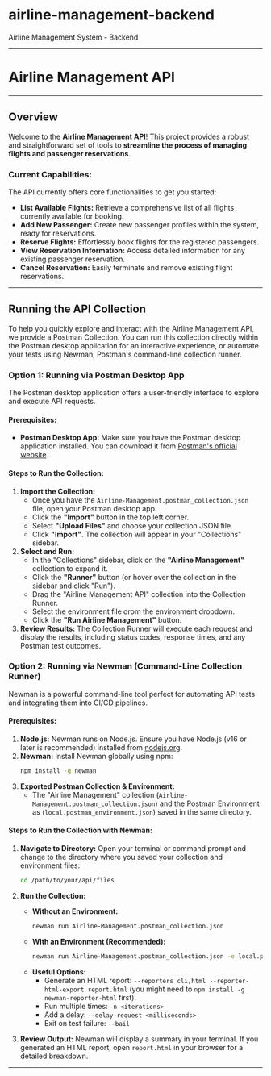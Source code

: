 # airline-management-backend
Airline Management System - Backend


-----

# Airline Management API

-----

## Overview

Welcome to the **Airline Management API**\! This project provides a robust and straightforward set of tools to **streamline the process of managing flights and passenger reservations**. 
### Current Capabilities:

The API currently offers core functionalities to get you started:

  * **List Available Flights:** Retrieve a comprehensive list of all flights currently available for booking.
  * **Add New Passenger:** Create new passenger profiles within the system, ready for reservations.
  * **Reserve Flights:** Effortlessly book flights for the registered passengers.
  * **View Reservation Information:** Access detailed information for any existing passenger reservation.
  * **Cancel Reservation:** Easily terminate and remove existing flight reservations.

-----

## Running the API Collection

To help you quickly explore and interact with the Airline Management API, we provide a Postman Collection. You can run this collection directly within the Postman desktop application for an interactive experience, or automate your tests using Newman, Postman's command-line collection runner.

### Option 1: Running via Postman Desktop App

The Postman desktop application offers a user-friendly interface to explore and execute API requests.

#### Prerequisites:

  * **Postman Desktop App:** Make sure you have the Postman desktop application installed. You can download it from [Postman's official website](https://www.postman.com/downloads/).

#### Steps to Run the Collection:

1.  **Import the Collection:**
      * Once you have the `Airline-Management.postman_collection.json` file, open your Postman desktop app.
      * Click the **"Import"** button in the top left corner.
      * Select **"Upload Files"** and choose your collection JSON file.
      * Click **"Import"**. The collection will appear in your "Collections" sidebar.
2.  **Select and Run:**
      * In the "Collections" sidebar, click on the **"Airline Management"** collection to expand it.
      * Click the **"Runner"** button (or hover over the collection in the sidebar and click "Run").
      * Drag the "Airline Management API" collection into the Collection Runner.
      * Select the environment file drom the environment dropdown.
      * Click the **"Run Airline Management"** button.
3.  **Review Results:** The Collection Runner will execute each request and display the results, including status codes, response times, and any Postman test outcomes.

### Option 2: Running via Newman (Command-Line Collection Runner)

Newman is a powerful command-line tool perfect for automating API tests and integrating them into CI/CD pipelines.

#### Prerequisites:

1.  **Node.js:** Newman runs on Node.js. Ensure you have Node.js (v16 or later is recommended) installed from [nodejs.org](https://nodejs.org/).
2.  **Newman:** Install Newman globally using npm:
    ```bash
    npm install -g newman
    ```
3.  **Exported Postman Collection & Environment:**
      * The "Airline Management" collection (`Airline-Management.postman_collection.json`) and the Postman Environment as (`local.postman_environment.json`) saved in the same directory.

#### Steps to Run the Collection with Newman:

1.  **Navigate to Directory:** Open your terminal or command prompt and change to the directory where you saved your collection and environment files:

    ```bash
    cd /path/to/your/api/files
    ```

2.  **Run the Collection:**

      * **Without an Environment:**
        ```bash
        newman run Airline-Management.postman_collection.json
        ```
      * **With an Environment (Recommended):**
        ```bash
        newman run Airline-Management.postman_collection.json -e local.postman_environment.json
        ```
      * **Useful Options:**
          * Generate an HTML report: `--reporters cli,html --reporter-html-export report.html` (you might need to `npm install -g newman-reporter-html` first).
          * Run multiple times: `-n <iterations>`
          * Add a delay: `--delay-request <milliseconds>`
          * Exit on test failure: `--bail`

3.  **Review Output:** Newman will display a summary in your terminal. If you generated an HTML report, open `report.html` in your browser for a detailed breakdown.

-----